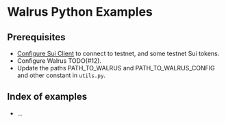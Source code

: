 # Walrus Python Examples

## Prerequisites

- [Configure Sui Client](https://docs.sui.io/guides/developer/getting-started/connect) to connect
  to testnet, and some testnet Sui tokens.
- Configure Walrus TODO(#12).
- Update the paths PATH_TO_WALRUS and PATH_TO_WALRUS_CONFIG and other
  constant in `utils.py`.

## Index of examples

- ...
